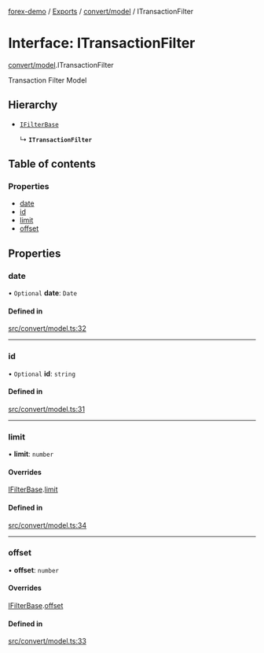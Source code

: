 [forex-demo](../README.md) / [Exports](../modules.md) / [convert/model](../modules/convert_model.md) / ITransactionFilter

# Interface: ITransactionFilter

[convert/model](../modules/convert_model.md).ITransactionFilter

Transaction Filter Model

## Hierarchy

- [`IFilterBase`](lib_model.IFilterBase.md)

  ↳ **`ITransactionFilter`**

## Table of contents

### Properties

- [date](convert_model.ITransactionFilter.md#date)
- [id](convert_model.ITransactionFilter.md#id)
- [limit](convert_model.ITransactionFilter.md#limit)
- [offset](convert_model.ITransactionFilter.md#offset)

## Properties

### date

• `Optional` **date**: `Date`

#### Defined in

[src/convert/model.ts:32](https://github.com/suphero/forex-demo/blob/e73074c/src/convert/model.ts#L32)

---

### id

• `Optional` **id**: `string`

#### Defined in

[src/convert/model.ts:31](https://github.com/suphero/forex-demo/blob/e73074c/src/convert/model.ts#L31)

---

### limit

• **limit**: `number`

#### Overrides

[IFilterBase](lib_model.IFilterBase.md).[limit](lib_model.IFilterBase.md#limit)

#### Defined in

[src/convert/model.ts:34](https://github.com/suphero/forex-demo/blob/e73074c/src/convert/model.ts#L34)

---

### offset

• **offset**: `number`

#### Overrides

[IFilterBase](lib_model.IFilterBase.md).[offset](lib_model.IFilterBase.md#offset)

#### Defined in

[src/convert/model.ts:33](https://github.com/suphero/forex-demo/blob/e73074c/src/convert/model.ts#L33)
